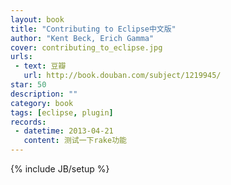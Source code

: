 ```yaml
---
layout: book
title: "Contributing to Eclipse中文版"
author: "Kent Beck, Erich Gamma"
cover: contributing_to_eclipse.jpg
urls: 
 - text: 豆瓣
   url: http://book.douban.com/subject/1219945/
star: 50
description: ""
category: book
tags: [eclipse, plugin]
records: 
 - datetime: 2013-04-21 
   content: 测试一下rake功能 
---
```

{% include JB/setup %}
